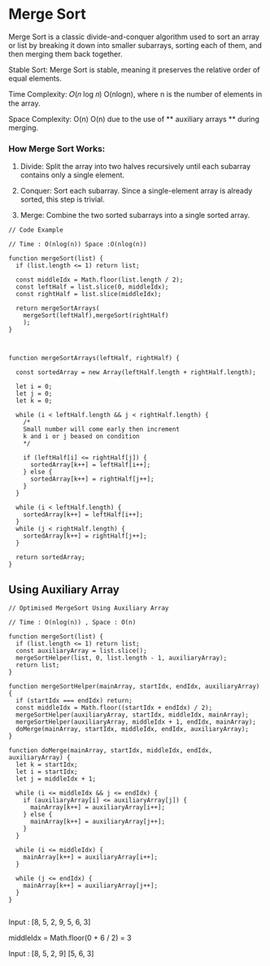 # Merge Sort

Merge Sort is a classic divide-and-conquer algorithm used to sort an array or list by breaking it down into smaller subarrays, sorting each of them, and then merging them back together.

Stable Sort: Merge Sort is stable, meaning it preserves the relative order of equal elements.

Time Complexity: 𝑂(𝑛 log 𝑛)
O(nlogn), where n is the number of elements in the array.

Space Complexity: O(n)
O(n) due to the use of ** auxiliary arrays ** during merging.

### How Merge Sort Works:

1. Divide: Split the array into two halves recursively until each subarray contains only a single element.

2. Conquer: Sort each subarray. Since a single-element array is already sorted, this step is trivial.

3. Merge: Combine the two sorted subarrays into a single sorted array.

```
// Code Example

// Time : O(nlog(n)) Space :O(nlog(n))

function mergeSort(list) {
  if (list.length <= 1) return list;

  const middleIdx = Math.floor(list.length / 2);
  const leftHalf = list.slice(0, middleIdx);
  const rightHalf = list.slice(middleIdx);

  return mergeSortArrays(
    mergeSort(leftHalf),mergeSort(rightHalf)
    );
}



function mergeSortArrays(leftHalf, rightHalf) {

  const sortedArray = new Array(leftHalf.length + rightHalf.length);

  let i = 0;
  let j = 0;
  let k = 0;

  while (i < leftHalf.length && j < rightHalf.length) {
    /*
    Small number will come early then increment
    k and i or j beased on condition
    */

    if (leftHalf[i] <= rightHalf[j]) {
      sortedArray[k++] = leftHalf[i++];
    } else {
      sortedArray[k++] = rightHalf[j++];
    }
  }

  while (i < leftHalf.length) {
    sortedArray[k++] = leftHalf[i++];
  }
  while (j < rightHalf.length) {
    sortedArray[k++] = rightHalf[j++];
  }

  return sortedArray;
}

```

## Using Auxiliary Array

```
// Optimised MergeSort Using Auxiliary Array

// Time : O(nlog(n)) , Space : O(n)

function mergeSort(list) {
  if (list.length <= 1) return list;
  const auxiliaryArray = list.slice();
  mergeSortHelper(list, 0, list.length - 1, auxiliaryArray);
  return list;
}

function mergeSortHelper(mainArray, startIdx, endIdx, auxiliaryArray) {
  if (startIdx === endIdx) return;
  const middleIdx = Math.floor((startIdx + endIdx) / 2);
  mergeSortHelper(auxiliaryArray, startIdx, middleIdx, mainArray);
  mergeSortHelper(auxiliaryArray, middleIdx + 1, endIdx, mainArray);
  doMerge(mainArray, startIdx, middleIdx, endIdx, auxiliaryArray);
}

function doMerge(mainArray, startIdx, middleIdx, endIdx, auxiliaryArray) {
  let k = startIdx;
  let i = startIdx;
  let j = middleIdx + 1;

  while (i <= middleIdx && j <= endIdx) {
    if (auxiliaryArray[i] <= auxiliaryArray[j]) {
      mainArray[k++] = auxiliaryArray[i++];
    } else {
      mainArray[k++] = auxiliaryArray[j++];
    }
  }

  while (i <= middleIdx) {
    mainArray[k++] = auxiliaryArray[i++];
  }

  while (j <= endIdx) {
    mainArray[k++] = auxiliaryArray[j++];
  }
}    


```

Input : [8, 5, 2, 9, 5, 6, 3]

middleIdx = Math.floor(0 + 6 / 2) = 3

Input : [8, 5, 2, 9] [5, 6, 3]

